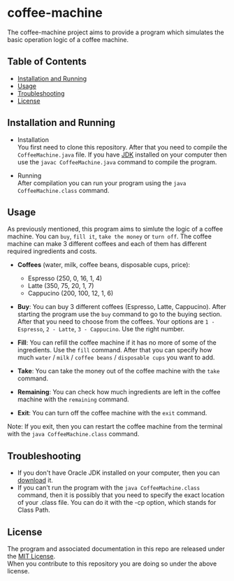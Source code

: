 # coffee-machine

The coffee-machine project aims to provide a program which simulates the basic operation logic of a coffee machine.

## Table of Contents
- [Installation and Running](#installation-and-running)
- [Usage](#usage)
- [Troubleshooting](#troubleshooting)
- [License](#license)

## Installation and Running
- Installation<br/>
You first need to clone this repository. After that you need to compile the `CoffeeMachine.java` file. If you have [JDK](https://www.oracle.com/java/technologies/javase-downloads.html) installed on your computer then use the `javac CoffeeMachine.java` command to compile the program.

- Running<br/>
After compilation you can run your program using the `java CoffeeMachine.class` command.

## Usage
As previously mentioned, this program aims to simlute the logic of a coffee machine. You can `buy`, `fill it`, `take the money` or `turn off`. The coffee machine can make 3 different coffees and each of them has different required ingredients and costs.

- **Coffees** (water, milk, coffee beans, disposable cups, price): 
  - Espresso (250, 0, 16, 1, 4)
  - Latte (350, 75, 20, 1, 7)
  - Cappucino (200, 100, 12, 1, 6)

- **Buy**: You can buy 3 different coffees (Espresso, Latte, Cappucino). After starting the program use the `buy` command to go to the buying section. After that you need to choose from the coffees. Your options are `1 - Espresso`, `2 - Latte`, `3 - Cappucino`. Use the right number.

- **Fill**: You can refill the coffee machine if it has no more of some of the ingredients. Use the `fill` command. After that you can specify how much `water` / `milk` / `coffee beans` / `disposable cups` you want to add. 

- **Take**: You can take the money out of the coffee machine with the `take` command.

- **Remaining**: You can check how much ingredients are left in the coffee machine with the `remaining` command. 

- **Exit**: You can turn off the coffee machine with the `exit` command. 

Note: If you exit, then you can restart the coffee machine from the terminal with the `java CoffeeMachine.class` command.

## Troubleshooting

- If you don't have Oracle JDK installed on your computer, then you can [download](https://www.oracle.com/java/technologies/javase-downloads.html) it.
- If you can't run the program with the `java CoffeeMachine.class` command, then it is possibly that you need to specify the exact location of your .class file. You can do it with the -cp option, which stands for Class Path.

## License
The program and associated documentation in this repo are released under the [MIT License](https://en.wikipedia.org/wiki/MIT_License).<br/>
When you contribute to this repository you are doing so under the above license.
